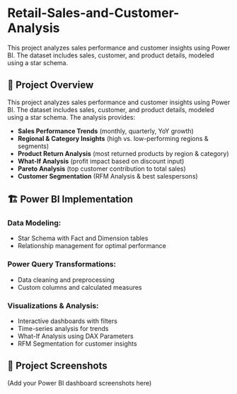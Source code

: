 # Retail-Sales-and-Customer-Analysis
This project analyzes sales performance and customer insights using Power BI. The dataset includes sales, customer, and product details, modeled using a star schema.

## 📝 Project Overview
This project analyzes sales performance and customer insights using Power BI. The dataset includes sales, customer, and product details, modeled using a star schema. The analysis provides:

- **Sales Performance Trends** (monthly, quarterly, YoY growth)
- **Regional & Category Insights** (high vs. low-performing regions & segments)
- **Product Return Analysis** (most returned products by region & category)
- **What-If Analysis** (profit impact based on discount input)
- **Pareto Analysis** (top customer contribution to total sales)
- **Customer Segmentation** (RFM Analysis & best salespersons)

## 🏗 Power BI Implementation

### Data Modeling:
- Star Schema with Fact and Dimension tables
- Relationship management for optimal performance

### Power Query Transformations:
- Data cleaning and preprocessing
- Custom columns and calculated measures

### Visualizations & Analysis:
- Interactive dashboards with filters
- Time-series analysis for trends
- What-If Analysis using DAX Parameters
- RFM Segmentation for customer insights

## 📸 Project Screenshots
(Add your Power BI dashboard screenshots here)
